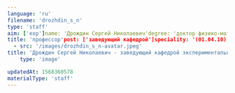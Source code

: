 ```yaml
---
language: 'ru'
filename: 'drozhdin_s_n'
type: 'staff'
aim: ['exp']name: 'Дрождин Сергей Николаевич'degree: 'доктор физико-математических наук'
title: 'профессор'post: ['заведующий кафедрой']speciality: '(01.04.10) Физика полупроводников'contacts: ['+74732208424', 'root@dr.vsu.ru']avatar:
  - src: '/images/drozhdin_s_n-avatar.jpeg'
title: 'Дрождин Сергей Николаевич - заведующий кафедрой экспериментальной физики'
    type: 'image'

updatedAt: 1568360578
materialType: 'staff'
---
```


